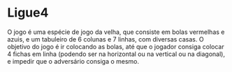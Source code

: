 # Ligue4

O jogo é uma espécie de jogo da velha, que consiste em bolas vermelhas e azuis, e um tabuleiro de 6 colunas e 7 linhas, com diversas casas. O objetivo do jogo é ir colocando as bolas, até que o jogador consiga colocar 4 fichas em linha (podendo ser na horizontal ou na vertical ou na diagonal), e impedir que o adversário consiga o mesmo.
